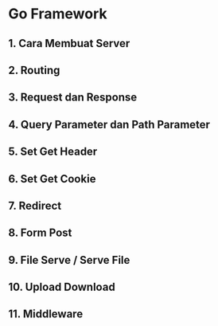 # Go Framework

## 1. Cara Membuat Server

## 2. Routing

## 3. Request dan Response

## 4. Query Parameter dan Path Parameter

## 5. Set Get Header

## 6. Set Get Cookie

## 7. Redirect

## 8. Form Post

## 9. File Serve / Serve File

## 10. Upload Download

## 11. Middleware

